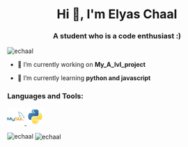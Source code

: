 <h1 align="center">Hi 👋, I'm Elyas Chaal</h1>
<h3 align="center">A student who is a code enthusiast :)</h3>

<p align="left"> <img src="https://komarev.com/ghpvc/?username=echaal&label=Profile%20views&color=0e75b6&style=flat" alt="echaal" /> </p>

- 🔭 I’m currently working on **My_A_lvl_project**

- 🌱 I’m currently learning **python and javascript**

<h3 align="left">Languages and Tools:</h3>
<p align="left"> <a href="https://www.mysql.com/" target="_blank" rel="noreferrer"> <img src="https://raw.githubusercontent.com/devicons/devicon/master/icons/mysql/mysql-original-wordmark.svg" alt="mysql" width="40" height="40"/> </a> <a href="https://www.python.org" target="_blank" rel="noreferrer"> <img src="https://raw.githubusercontent.com/devicons/devicon/master/icons/python/python-original.svg" alt="python" width="40" height="40"/> </a> </p>

<p><img align="left" src="https://github-readme-stats.vercel.app/api/top-langs?username=echaal&show_icons=true&locale=en&layout=compact" alt="echaal" /></p>

<p>&nbsp;<img align="center" src="https://github-readme-stats.vercel.app/api?username=echaal&show_icons=true&locale=en" alt="echaal" /></p>
